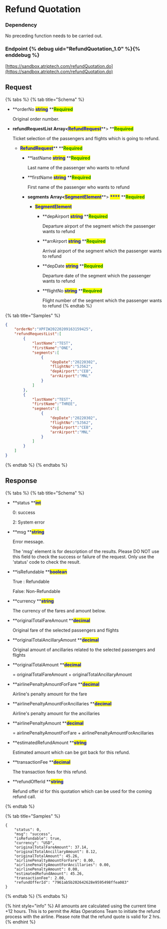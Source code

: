 # Refund Quotation

### Dependency

No preceding function needs to be carried out.

### Endpoint {% debug uid="RefundQuotation_1.0" %}{% enddebug %}

[https://sandbox.atriptech.com/refundQuotation.do](https://sandbox.atriptech.com/refundQuotation.do)

## Request

{% tabs %}
{% tab title="Schema" %}
*   **orderNo **<mark style="color:blue;">**string**</mark>**  **<mark style="color:green;">**Required**</mark>

    Original order number.
*   **refundRequestList Array<**<mark style="color:blue;">**RefundRequest**</mark>**> **<mark style="color:green;">**Required**</mark>

    Ticket selection of the passengers and flights which is going to refund.

    * <mark style="color:blue;">**RefundRequest**</mark>**  **<mark style="color:green;">**Required**</mark>
      *   **lastName **<mark style="color:blue;">**string**</mark>**  **<mark style="color:green;">**Required**</mark>

          Last name of the passenger who wants to refund
      *   **firstName **<mark style="color:blue;">**string**</mark>**  **<mark style="color:green;">**Required**</mark>

          First name of the passenger who wants to refund
      * **segments** **Array<**<mark style="color:blue;">**SegmentElement**</mark>\*\*> <mark style="color:blue;">**\*\*\*\***</mark> \*\*<mark style="color:green;">**Required**</mark>
        * <mark style="color:blue;">**SegmentElement**</mark>
          *   **depAirport **<mark style="color:blue;">**string**</mark>**  **<mark style="color:green;">**Required**</mark>

              Departure airport of the segment which the passenger wants to refund
          *   **arrAirport **<mark style="color:blue;">**string**</mark>**  **<mark style="color:green;">**Required**</mark>

              Arrival airport of the segment which the passenger wants to refund
          *   **depDate **<mark style="color:blue;">**string**</mark>**  **<mark style="color:green;">**Required**</mark>

              Departure date of the segment which the passenger wants to refund
          *   **flightNo **<mark style="color:blue;">**string**</mark>**  **<mark style="color:green;">**Required**</mark>

              Flight number of the segment which the passenger wants to refund
{% endtab %}

{% tab title="Samples" %}
```json
{
    "orderNo":"XPFIW20220209163159425",
    "refundRequestList":[
        {
            "lastName":"TEST",
            "firstName":"ONE",
            "segments":[
                {
                    "depDate":"20220302",
                    "flightNo":"5J562",
                    "depAirport":"CEB",
                    "arrAirport":"MNL"
                }
            ]
        },
        {
            "lastName":"TEST",
            "firstName":"THREE",
            "segments":[
                {
                    "depDate":"20220302",
                    "flightNo":"5J562",
                    "depAirport":"CEB",
                    "arrAirport":"MNL"
                }
            ]
        }
    ]
}
```
{% endtab %}
{% endtabs %}

## Response

{% tabs %}
{% tab title="Schema" %}
*   **status **<mark style="color:blue;">**int**</mark>

    0: success

    2: System error
    
*   **msg **<mark style="color:blue;">**string**</mark>

    Error message.
    
    The 'msg' element is for description of the results. Please DO NOT use this field to check the success or failure of the request. Only use the 'status' code to         check the result.

*   **isRefundable **<mark style="color:blue;">**boolean**</mark>

    True : Refundable

    False: Non-Refundable
*   **currency **<mark style="color:blue;">**string**</mark>

    The currency of the fares and amount below.
*   **originalTotalFareAmount **<mark style="color:blue;">**decimal**</mark>

    Original fare of the selected passengers and flights
*   **originalTotalAncillaryAmount **<mark style="color:blue;">**decimal**</mark>

    Original amount of ancillaries related to the selected passengers and flights
*   **originalTotalAmount **<mark style="color:blue;">**decimal**</mark>

    \= originalTotalFareAmount + originalTotalAncillaryAmount
*   **airlinePenaltyAmountForFare **<mark style="color:blue;">**decimal**</mark>

    Airline's penalty amount for the fare
*   **airlinePenaltyAmountForAncillaries **<mark style="color:blue;">**decimal**</mark>

    Airline's penalty amount for the ancillaries
*   **airlinePenaltyAmount **<mark style="color:blue;">**decimal**</mark>

    \= airlinePenaltyAmountForFare + airlinePenaltyAmountForAncillaries
*   **estimatedRefundAmount **<mark style="color:blue;">**string**</mark>

    Estimated amount which can be got back for this refund.
    
*   **transactionFee **<mark style="color:blue;">**decimal**</mark>

    The transaction fees for this refund.
*   **refundOfferId **<mark style="color:blue;">**string**</mark>

    Refund offer id for this quotation which can be used for the coming refund call.

    
 
{% endtab %}

{% tab title="Samples" %}
```
{
    "status": 0,
    "msg": "success",
    "isRefundable": true,
    "currency": "USD",
    "originalTotalFareAmount": 37.14,
    "originalTotalAncillaryAmount": 8.12,
    "originalTotalAmount": 45.26,
    "airlinePenaltyAmountForFare": 0.00,
    "airlinePenaltyAmountForAncillaries": 0.00,
    "airlinePenaltyAmount": 0.00,
    "estimatedRefundAmount": 45.26,
    "transactionFee": 2.00,
    "refundOfferId": "7961ab5b202642628e9595498ffea083"   
}
```
{% endtab %}
{% endtabs %}

{% hint style="info" %}
All amounts are calculated using the current time +12 hours. This is to permit the Atlas Operations Team to initiate the refund process with the airline.
Please note that the refund quote is valid for 2 hrs.
{% endhint %}
